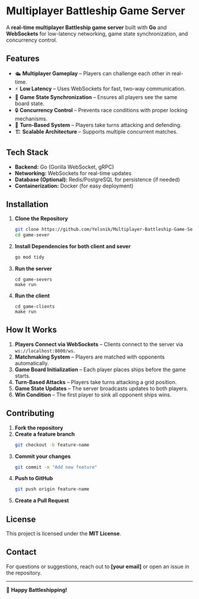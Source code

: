 # Multiplayer Battleship Game Server

A **real-time multiplayer Battleship game server** built with **Go** and **WebSockets** for low-latency networking, game state synchronization, and concurrency control.

## Features

- 🛳 **Multiplayer Gameplay** – Players can challenge each other in real-time.
- ⚡ **Low Latency** – Uses WebSockets for fast, two-way communication.
- 📡 **Game State Synchronization** – Ensures all players see the same board state.
- 🔒 **Concurrency Control** – Prevents race conditions with proper locking mechanisms.
- 🎯 **Turn-Based System** – Players take turns attacking and defending.
- 🏗 **Scalable Architecture** – Supports multiple concurrent matches.

## Tech Stack

- **Backend:** Go (Gorilla WebSocket, gRPC)
- **Networking:** WebSockets for real-time updates
- **Database (Optional):** Redis/PostgreSQL for persistence (if needed)
- **Containerization:** Docker (for easy deployment)

## Installation

1. **Clone the Repository**
   ```sh
   git clone https://github.com/Yelsnik/Multiplayer-Battleship-Game-Server.git
   cd game-sever
   ```


2. **Install Dependencies for both client and sever**
   ```sh
   go mod tidy
   ```

3. **Run the server**
    ```
    cd game-severs
    make run
    ```

4. **Run the client**
    ```
    cd game-clients
    make run
    ```




## How It Works

1. **Players Connect via WebSockets** – Clients connect to the server via `ws://localhost:8000/ws`.
2. **Matchmaking System** – Players are matched with opponents automatically.
3. **Game Board Initialization** – Each player places ships before the game starts.
4. **Turn-Based Attacks** – Players take turns attacking a grid position.
5. **Game State Updates** – The server broadcasts updates to both players.
6. **Win Condition** – The first player to sink all opponent ships wins.

<!-- ## API Endpoints -->

<!-- | Method | Endpoint      | Description                    |
| ------ | ------------- | ------------------------------ |
| `WS`   | `/ws`         | WebSocket connection endpoint  |
| `POST` | `/start-game` | Initiates a new game           |
| `POST` | `/attack`     | Player attacks a grid cell     |
| `GET`  | `/game-state` | Fetches the current game state | -->
<!-- 
## WebSocket Message Format

- **Client sends (attack request):**
  ```json
  {
    "type": "attack",
    "x": 3,
    "y": 5
  }
  ```
- **Server responds:**
  ```json
  {
    "type": "attack_result",
    "hit": true,
    "sunk": false
  }
  ``` -->

## Contributing

1. **Fork the repository**
2. **Create a feature branch**
   ```sh
   git checkout -b feature-name
   ```
3. **Commit your changes**
   ```sh
   git commit -m "Add new feature"
   ```
4. **Push to GitHub**
   ```sh
   git push origin feature-name
   ```
5. **Create a Pull Request**

## License

This project is licensed under the **MIT License**.

## Contact

For questions or suggestions, reach out to **[your email]** or open an issue in the repository.

---

🚀 **Happy Battleshipping!**

